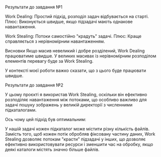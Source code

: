 Результати до завдання №1

Work Dealing:
Простий підхід, розподіл задач відбувається на старті.
Плюс: Виконується швидше, якщо підзадачі мають однакове навантаження.

Work Stealing:
Потоки самостійно "крадуть" задачі.
Плюс: Краще справляється з нерівномірним навантаженням.


Висновки
Якщо масив невеликий і добре розділений, Work Dealing працюватиме швидше.
У великих масивах із нерівномірним розподілом елементів перевагу буде за Work Stealing.

У контексті моєї роботи важко сказати, що з цього буде працювати швидше.


Результати до завдання №2

У цьому проєкті я використав Work Stealing, оскільки він ефективно розподіляє навантаження між потоками, 
що особливо важливо для задачі пошуку зображень у великій директорії з численними підкаталогами. 

Ось чому цей підхід був оптимальним:

У нашій задачі кожен підкаталог може містити різну кількість файлів. Замість того, щоб кожен потік обробляв фіксовану частину даних, 
Work Stealing дозволяє потокам "красти" підзадачі у інших, що дозволяє ефективно використовувати ресурси і зменшити час на обробку, якщо деякі каталоги містять значно більше файлів.
